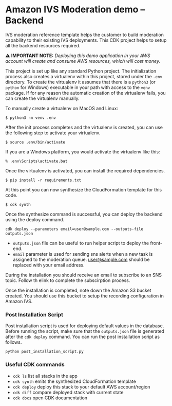
# Amazon IVS Moderation demo – Backend

IVS moderation reference template helps the customer to build moderation capability to their existing IVS deployments. This CDK project helps to setup all the backend resources required.

⚠️ **IMPORTANT NOTE:** *Deploying this demo application in your AWS account will create and consume AWS resources, which will cost money.*

This project is set up like any standard Python project.  The initialization process also creates a virtualenv within this project, stored under the `.env` directory. To create the virtualenv it assumes that there is a `python3` (or `python` for Windows) executable in your path with access to the `venv` package. If for any reason the automatic creation of the virtualenv fails, you can create the virtualenv manually.

To manually create a virtualenv on MacOS and Linux:

```
$ python3 -m venv .env
```

After the init process completes and the virtualenv is created, you can use the following
step to activate your virtualenv.

```
$ source .env/bin/activate
```

If you are a Windows platform, you would activate the virtualenv like this:

```
% .env\Scripts\activate.bat
```

Once the virtualenv is activated, you can install the required dependencies.

```
$ pip install -r requirements.txt
```

At this point you can now synthesize the CloudFormation template for this code.

```
$ cdk synth
```
Once the synthesize command is successful, you can deploy the backend using the deploy command.

```
cdk deploy --parameters email=user@sample.com --outputs-file outputs.json
```

* `outputs.json` file can be useful to run helper script to deploy the front-end.
* `email` parameter is used for sending sns alerts when a new task is assigned to the moderation queue. user@sample.com should be replaced with your email address.

During the installation you should receive an email to subscribe to an SNS topic. Follow th elink to complete the subscirption process.    

Once the installation is completed, note down the Amazon S3 bucket created. You should use this bucket to setup the recording configuration in Amazon IVS.

### Post Installation Script

Post installation script is used for deploying default values in the database. Before running the script, make sure that the `outputs.json` file is generated after the `cdk deploy` command. You can run the post installation script as follows.

```
python post_installation_script.py
```

### Useful CDK commands

 * `cdk ls`          list all stacks in the app
 * `cdk synth`       emits the synthesized CloudFormation template
 * `cdk deploy`      deploy this stack to your default AWS account/region
 * `cdk diff`        compare deployed stack with current state
 * `cdk docs`        open CDK documentation


